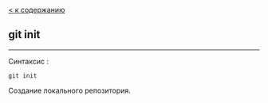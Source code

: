 [< к содержанию](../readme.md)

## git init

---
Синтаксис :
```bush-
git init
```

Создание локального репозитория.